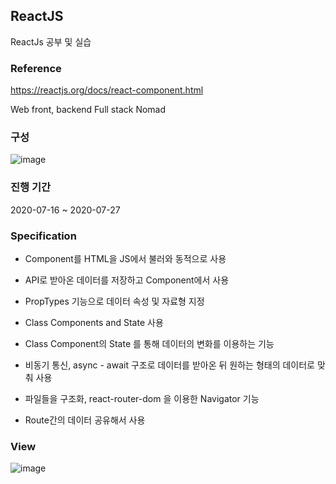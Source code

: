 ## ReactJS

ReactJs 공부 및 실습

### Reference
https://reactjs.org/docs/react-component.html  

Web front, backend Full stack Nomad 

### 구성

![image](https://user-images.githubusercontent.com/44837403/181672790-e2f1011a-20a9-43b9-8bda-d85cf5cb7acd.png)

### 진행 기간
2020-07-16 ~ 2020-07-27

### Specification

- Component를 HTML을 JS에서 불러와 동적으로 사용

- API로 받아온 데이터를 저장하고 Component에서 사용

- PropTypes 기능으로 데이터 속성 및 자료형 지정

- Class Components and State 사용

- Class Component의 State 를 통해 데이터의 변화를 이용하는 기능


- 비동기 통신, async - await 구조로 데이터를 받아온 뒤 원하는 형태의 데이터로 맞춰 사용

- 파일들을 구조화, react-router-dom 을 이용한 Navigator 기능

- Route간의 데이터 공유해서 사용


### View

![image](https://user-images.githubusercontent.com/44837403/181673004-c975b511-a7c2-4938-8a40-a13cd2590f50.png)







